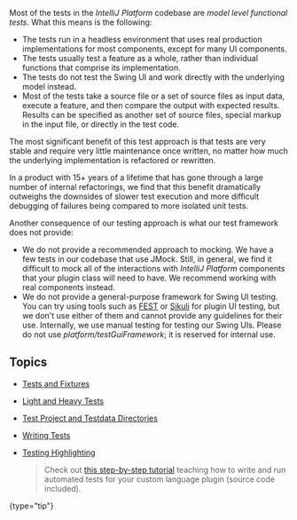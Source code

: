 [//]: # (title: Testing Plugins)

<!-- Copyright 2000-2020 JetBrains s.r.o. and other contributors. Use of this source code is governed by the Apache 2.0 license that can be found in the LICENSE file. -->

Most of the tests in the *IntelliJ Platform* codebase are *model level functional tests*.
What this means is the following:

* The tests run in a headless environment that uses real production implementations for most components, except for many UI components.
* The tests usually test a feature as a whole, rather than individual functions that comprise its implementation.
* The tests do not test the Swing UI and work directly with the underlying model instead.
* Most of the tests take a source file or a set of source files as input data, execute a feature, and then compare the output with expected results.
  Results can be specified as another set of source files, special markup in the input file, or directly in the test code.

The most significant benefit of this test approach is that tests are very stable and require very little maintenance once written, no matter how much the underlying implementation is refactored or rewritten.

In a product with 15+ years of a lifetime that has gone through a large number of internal refactorings, we find that this benefit dramatically outweighs the downsides of slower test execution and more difficult debugging of failures being compared to more isolated unit tests.

Another consequence of our testing approach is what our test framework does not provide:

* We do not provide a recommended approach to mocking.
  We have a few tests in our codebase that use JMock.
  Still, in general, we find it difficult to mock all of the interactions with *IntelliJ Platform* components that your plugin class will need to have.
  We recommend working with real components instead.
* We do not provide a general-purpose framework for Swing UI testing.
  You can try using tools such as [FEST](https://code.google.com/p/fest/) or [Sikuli](https://sikulix.com/) for plugin UI testing, but we don't use either of them and cannot provide any guidelines for their use.
  Internally, we use manual testing for testing our Swing UIs.
  Please do not use _platform/testGuiFramework_; it is reserved for internal use.

## Topics
* [Tests and Fixtures](tests_and_fixtures.md)
* [Light and Heavy Tests](light_and_heavy_tests.md)
* [Test Project and Testdata Directories](test_project_and_testdata_directories.md)
* [Writing Tests](writing_tests.md)
* [Testing Highlighting](testing_highlighting.md)

  > Check out [this step-by-step tutorial](writing_tests_for_plugins.md) teaching how to write and run automated tests for your custom language plugin (source code included).
  > 
 {type="tip"}
